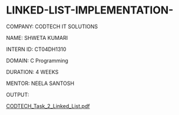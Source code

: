 # LINKED-LIST-IMPLEMENTATION-

COMPANY: CODTECH IT SOLUTIONS

NAME: SHWETA KUMARI 

INTERN ID: CT04DH1310

DOMAIN: C Programming 

DURATION: 4 WEEKS

MENTOR: NEELA SANTOSH

OUTPUT:

[CODTECH_Task_2_Linked_List.pdf](https://github.com/user-attachments/files/21411825/CODTECH_Task_2_Linked_List.pdf)
